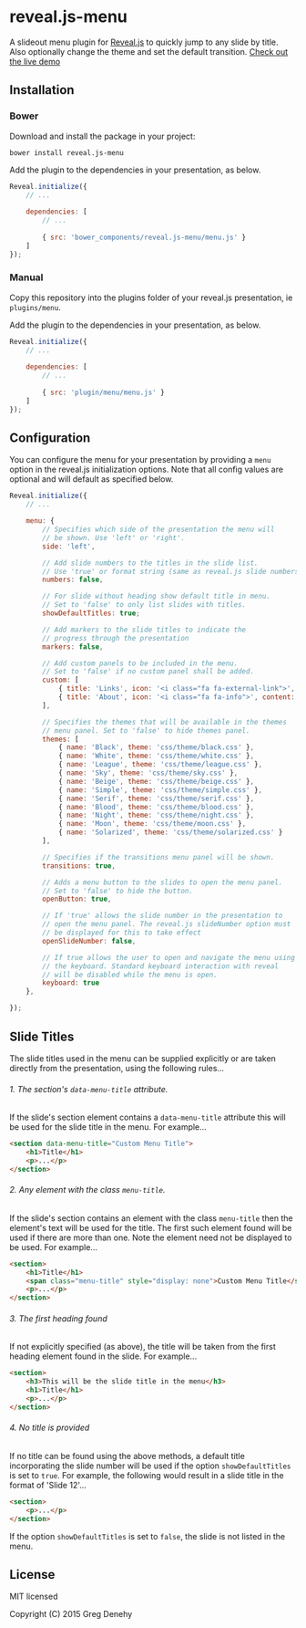 # reveal.js-menu

A slideout menu plugin for [Reveal.js](https://github.com/hakimel/reveal.js) to quickly jump to any slide by title. Also optionally change the theme and set the default transition. [Check out the live demo](https://denehyg.github.io/reveal.js-menu)

## Installation

### Bower

Download and install the package in your project:

```bower install reveal.js-menu```

Add the plugin to the dependencies in your presentation, as below. 

```javascript
Reveal.initialize({
	// ...
	
	dependencies: [
		// ... 
	  
		{ src: 'bower_components/reveal.js-menu/menu.js' }
	]
});
```

### Manual

Copy this repository into the plugins folder of your reveal.js presentation, ie ```plugins/menu```.

Add the plugin to the dependencies in your presentation, as below. 

```javascript
Reveal.initialize({
	// ...
	
	dependencies: [
		// ... 
	  
		{ src: 'plugin/menu/menu.js' }
	]
});
```

## Configuration

You can configure the menu for your presentation by providing a ```menu``` option in the reveal.js initialization options. Note that all config values are optional and will default as specified below.


```javascript
Reveal.initialize({
	// ...

	menu: {
		// Specifies which side of the presentation the menu will 
		// be shown. Use 'left' or 'right'.
		side: 'left',

		// Add slide numbers to the titles in the slide list.
		// Use 'true' or format string (same as reveal.js slide numbers)
		numbers: false,

		// For slide without heading show default title in menu.
		// Set to 'false' to only list slides with titles.
		showDefaultTitles: true;

		// Add markers to the slide titles to indicate the 
		// progress through the presentation
		markers: false,

		// Add custom panels to be included in the menu.
		// Set to 'false' if no custom panel shall be added.
		custom: [
			{ title: 'Links', icon: '<i class="fa fa-external-link">', src: 'links.html' },
			{ title: 'About', icon: '<i class="fa fa-info">', content: '<p>This slidedeck is created with reveal.js</p>' }
		],

		// Specifies the themes that will be available in the themes
		// menu panel. Set to 'false' to hide themes panel.
		themes: [
			{ name: 'Black', theme: 'css/theme/black.css' },
			{ name: 'White', theme: 'css/theme/white.css' },
			{ name: 'League', theme: 'css/theme/league.css' },
			{ name: 'Sky', theme: 'css/theme/sky.css' },
			{ name: 'Beige', theme: 'css/theme/beige.css' },
			{ name: 'Simple', theme: 'css/theme/simple.css' },
			{ name: 'Serif', theme: 'css/theme/serif.css' },
			{ name: 'Blood', theme: 'css/theme/blood.css' },
			{ name: 'Night', theme: 'css/theme/night.css' },
			{ name: 'Moon', theme: 'css/theme/moon.css' },
			{ name: 'Solarized', theme: 'css/theme/solarized.css' }
		],

		// Specifies if the transitions menu panel will be shown.
		transitions: true,

		// Adds a menu button to the slides to open the menu panel.
		// Set to 'false' to hide the button.
		openButton: true,

		// If 'true' allows the slide number in the presentation to
		// open the menu panel. The reveal.js slideNumber option must 
		// be displayed for this to take effect
		openSlideNumber: false,

		// If true allows the user to open and navigate the menu using
		// the keyboard. Standard keyboard interaction with reveal
		// will be disabled while the menu is open.
		keyboard: true
	},

});
```

## Slide Titles

The slide titles used in the menu can be supplied explicitly or are taken directly from the presentation, using the following rules...

###### 1. The section's ```data-menu-title``` attribute.
If the slide's section element contains a ```data-menu-title``` attribute this will be used for the slide title in the menu. For example...

```html
<section data-menu-title="Custom Menu Title">
	<h1>Title</h1>
	<p>...</p>
</section>
```

###### 2. Any element with the class ```menu-title```.
If the slide's section contains an element with the class ```menu-title``` then the element's text will be used for the title. The first such element found will be used if there are more than one. Note the element need not be displayed to be used. For example...

```html
<section>
	<h1>Title</h1>
	<span class="menu-title" style="display: none">Custom Menu Title</span>
	<p>...</p>
</section>
```

###### 3. The first heading found
If not explicitly specified (as above), the title will be taken from the first heading element found in the slide. For example...

```html
<section>
	<h3>This will be the slide title in the menu</h3>
	<h1>Title</h1>
	<p>...</p>
</section>
```

###### 4. No title is provided
If no title can be found using the above methods, a default title incorporating the slide number will be used if the option ```showDefaultTitles``` is set to ```true```. For example, the following would result in a slide title in the format of 'Slide 12'...

```html
<section>
	<p>...</p>
</section>
```

If the option ```showDefaultTitles``` is set to ```false```, the slide is not listed in the menu.

## License

MIT licensed

Copyright (C) 2015 Greg Denehy
